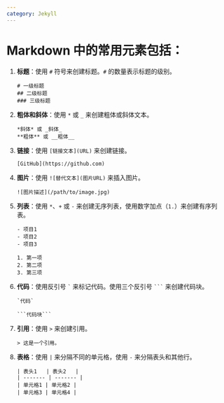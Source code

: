 ```yaml
---
category: Jekyll
---
```


# Markdown 中的常用元素包括：

1. **标题**：使用 `#` 符号来创建标题。`#` 的数量表示标题的级别。
   ```
   # 一级标题
   ## 二级标题
   ### 三级标题
   ```

2. **粗体和斜体**：使用 `*` 或 `_` 来创建粗体或斜体文本。
   ```
   *斜体* 或 _斜体_
   **粗体** 或 __粗体__
   ```

3. **链接**：使用 `[链接文本](URL)` 来创建链接。
   ```
   [GitHub](https://github.com)
   ```

4. **图片**：使用 `![替代文本](图片URL)` 来插入图片。
   ```
   ![图片描述](/path/to/image.jpg)
   ```

5. **列表**：使用 `*`、`+` 或 `-` 来创建无序列表，使用数字加点（`1.`）来创建有序列表。
   ```
   - 项目1
   - 项目2
   - 项目3

   1. 第一项
   2. 第二项
   3. 第三项
   ```

6. **代码**：使用反引号 `` ` `` 来标记代码。使用三个反引号 ```` ``` ```` 来创建代码块。
   ```
   `代码`
   ```
   ```
   ```代码块```
   ```

7. **引用**：使用 `>` 来创建引用。
   ```
   > 这是一个引用。
   ```

8.  **表格**：使用 `|` 来分隔不同的单元格，使用 `-` 来分隔表头和其他行。
    ```
    | 表头1   | 表头2   |
    | ------- | ------- |
    | 单元格1 | 单元格2 |
    | 单元格3 | 单元格4 |
    ```
